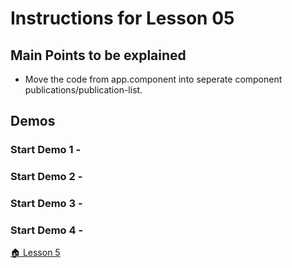 # Instructions for Lesson 05

## Main Points to be explained

* Move the code from app.component into seperate component
publications/publication-list.


## Demos

### **Start Demo 1** - 


### **Start Demo 2** - 


### **Start Demo 3** - 

### **Start Demo 4** - 


 [ :house: Lesson 5](https://github.com/costaivo/AngularJs2-AdManager/tree/Dev/02_AdManager/05_Lesson/Start) 